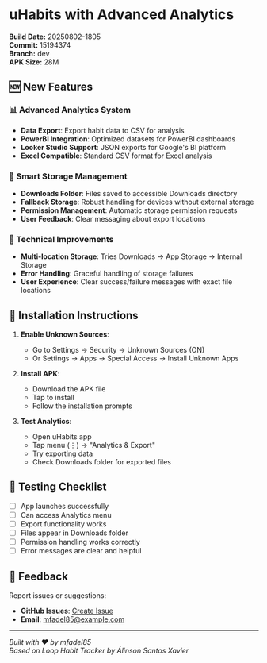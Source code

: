 # uHabits with Advanced Analytics

**Build Date:** 20250802-1805  
**Commit:** 15194374  
**Branch:** dev  
**APK Size:** 28M

## 🆕 New Features

### 📊 Advanced Analytics System
- **Data Export**: Export habit data to CSV for analysis
- **PowerBI Integration**: Optimized datasets for PowerBI dashboards
- **Looker Studio Support**: JSON exports for Google's BI platform
- **Excel Compatible**: Standard CSV format for Excel analysis

### 📁 Smart Storage Management
- **Downloads Folder**: Files saved to accessible Downloads directory
- **Fallback Storage**: Robust handling for devices without external storage
- **Permission Management**: Automatic storage permission requests
- **User Feedback**: Clear messaging about export locations

### 🔧 Technical Improvements
- **Multi-location Storage**: Tries Downloads → App Storage → Internal Storage
- **Error Handling**: Graceful handling of storage failures
- **User Experience**: Clear success/failure messages with exact file locations

## 📱 Installation Instructions

1. **Enable Unknown Sources**: 
   - Go to Settings → Security → Unknown Sources (ON)
   - Or Settings → Apps → Special Access → Install Unknown Apps

2. **Install APK**:
   - Download the APK file
   - Tap to install
   - Follow the installation prompts

3. **Test Analytics**:
   - Open uHabits app
   - Tap menu (⋮) → "Analytics & Export"
   - Try exporting data
   - Check Downloads folder for exported files

## 🧪 Testing Checklist

- [ ] App launches successfully
- [ ] Can access Analytics menu
- [ ] Export functionality works
- [ ] Files appear in Downloads folder
- [ ] Permission handling works correctly
- [ ] Error messages are clear and helpful

## 📧 Feedback

Report issues or suggestions:
- **GitHub Issues**: [Create Issue](https://github.com/mfadel85/uhabits/issues)
- **Email**: mfadel85@example.com

---
*Built with ❤️ by mfadel85*  
*Based on Loop Habit Tracker by Álinson Santos Xavier*
